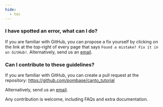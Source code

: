 ```yaml
---
hide:
  - toc
---
```


### I have spotted an error, what can I do?

If you are familiar with GitHub, you can propose a fix yourself by clicking on the link at the top-right of
every page that says `Found a mistake? Fix it in on GitHub!`. Alternatively, send us an [email](mailto:helpdesk@pombase.org).

### Can I contribute to these guidelines?

If you are familiar with GitHub, you can create a pull request at the repository: https://github.com/pombase/canto_tutorial

Alternatively, send us an [email](mailto:helpdesk@pombase.org).

Any contribution is welcome, including FAQs and extra documentation.
